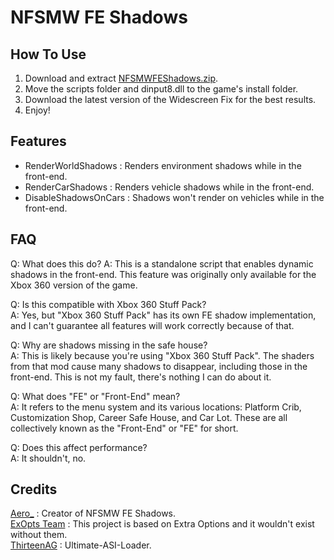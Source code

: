 # NFSMW FE Shadows

## How To Use  
1. Download and extract [NFSMWFEShadows.zip](https://nfsmods.xyz/mod/3005).  
2. Move the scripts folder and dinput8.dll to the game's install folder.  
3. Download the latest version of the Widescreen Fix for the best results.  
4. Enjoy!  

## Features
- RenderWorldShadows : Renders environment shadows while in the front-end.  
- RenderCarShadows : Renders vehicle shadows while in the front-end.  
- DisableShadowsOnCars : Shadows won't render on vehicles while in the front-end.  

## FAQ  
Q: What does this do?
A: This is a standalone script that enables dynamic shadows in the front-end. This feature was originally only available for the Xbox 360 version of the game.  

Q: Is this compatible with Xbox 360 Stuff Pack?  
A: Yes, but "Xbox 360 Stuff Pack" has its own FE shadow implementation, and I can't guarantee all features will work correctly because of that.  

Q: Why are shadows missing in the safe house?  
A: This is likely because you're using "Xbox 360 Stuff Pack". The shaders from that mod cause many shadows to disappear, including those in the front-end. This is not my fault, there's nothing I can do about it.  

Q: What does "FE" or "Front-End" mean?  
A: It refers to the menu system and its various locations: Platform Crib, Customization Shop, Career Safe House, and Car Lot. These are all collectively known as the "Front-End" or "FE" for short.  

Q: Does this affect performance?  
A: It shouldn't, no.  

## Credits
[Aero_](https://github.com/AeroWidescreen) : Creator of NFSMW FE Shadows.  
[ExOpts Team](https://github.com/ExOptsTeam) : This project is based on Extra Options and it wouldn't exist without them.  
[ThirteenAG](https://github.com/ThirteenAG/) : Ultimate-ASI-Loader.  